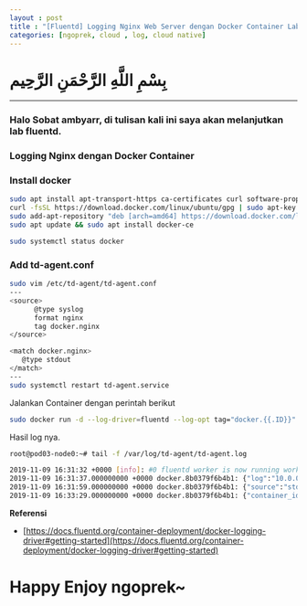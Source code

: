 ```yaml
---
layout : post
title : "[Fluentd] Logging Nginx Web Server dengan Docker Container Lab Fluentd"
categories: [ngoprek, cloud , log, cloud native]
---
```

# بِسْمِ اللَّهِ الرَّحْمَنِ الرَّحِيم
---

### Halo Sobat ambyarr, di tulisan kali ini saya akan melanjutkan lab fluentd.

### Logging Nginx dengan Docker Container


### Install docker
```BASH
sudo apt install apt-transport-https ca-certificates curl software-properties-common
curl -fsSL https://download.docker.com/linux/ubuntu/gpg | sudo apt-key add -
sudo add-apt-repository "deb [arch=amd64] https://download.docker.com/linux/ubuntu bionic stable"
sudo apt update && sudo apt install docker-ce

sudo systemctl status docker
```
### Add td-agent.conf
```BASH
sudo vim /etc/td-agent/td-agent.conf
---
<source>
      @type syslog
      format nginx
      tag docker.nginx
</source>

<match docker.nginx>
   @type stdout
</match>
---
sudo systemctl restart td-agent.service
```

Jalankan Container dengan perintah berikut

```BASH
sudo docker run -d --log-driver=fluentd --log-opt tag="docker.{{.ID}}" nginx:latest echo 'Iki buat Latihan Lur' -p 9000:9000
```

Hasil log nya.
```BASH
root@pod03-node0:~# tail -f /var/log/td-agent/td-agent.log

2019-11-09 16:31:32 +0000 [info]: #0 fluentd worker is now running worker=0
2019-11-09 16:31:37.000000000 +0000 docker.8b0379f6b4b1: {"log":"10.0.0.10 - - [09/Nov/2019:16:31:37 +0000] \"GET / HTTP/1.1\" 304 0 \"-\" \"Mozilla/5.0 (X11; Ubuntu; Linux x86_64; rv:69.0) Gecko/20100101 Firefox/69.0\" \"-\"","container_id":"8b0379f6b4b112b0de5474f6bacd8e9db9962fa38e7d3cca199d3fbecc116648","container_name":"/boring_chandrasekhar","source":"stdout"}
2019-11-09 16:31:59.000000000 +0000 docker.8b0379f6b4b1: {"source":"stdout","log":"172.17.0.1 - - [09/Nov/2019:16:31:59 +0000] \"GET / HTTP/1.1\" 200 612 \"-\" \"curl/7.58.0\" \"-\"","container_id":"8b0379f6b4b112b0de5474f6bacd8e9db9962fa38e7d3cca199d3fbecc116648","container_name":"/boring_chandrasekhar"}
2019-11-09 16:33:29.000000000 +0000 docker.8b0379f6b4b1: {"container_id":"8b0379f6b4b112b0de5474f6bacd8e9db9962fa38e7d3cca199d3fbecc116648","container_name":"/boring_chandrasekhar","source":"stdout","log":"10.0.0.20 - - [09/Nov/2019:16:33:29 +0000] \"GET / HTTP/1.1\" 200 612 \"-\" \"curl/7.58.0\" \"-\""}
```

**Referensi**
* [https://docs.fluentd.org/container-deployment/docker-logging-driver#getting-started](https://docs.fluentd.org/container-deployment/docker-logging-driver#getting-started)

# Happy Enjoy ngoprek~
